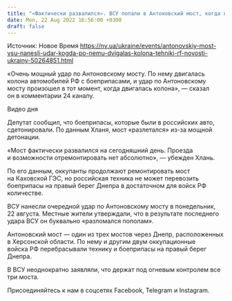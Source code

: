 ```yaml
---
title: "«Фактически развалился». ВСУ попали в Антоновский мост, когда по нему двигалась колонна техники РФ с боеприпасами — Хлань"
date: Mon, 22 Aug 2022 16:56:00 +0300
draft: false
---
```

Источник: Новое Время https://nv.ua/ukraine/events/antonovskiy-most-vsu-nanesli-udar-kogda-po-nemu-dvigalas-kolona-tehniki-rf-novosti-ukrainy-50264851.html


«Очень мощный удар по Антоновскому мосту. По нему двигалась колона автомобилей РФ с боеприпасами, и удар по Антоновскому мосту произошел в тот момент, когда двигалась колона», — сказал он в комментарии 24 каналу.

 Видео дня   

Депутат сообщил, что боеприпасы, которые были в российских авто, сдетонировали. По данным Хланя, мост «разлетался» из-за мощной детонации.

«Мост фактически развалился на сегодняшний день. Проезда и возможности отремонтировать нет абсолютно», — убежден Хлань.

По его данным, оккупанты продолжают ремонтировать мост на Каховской ГЭС, но российская техника не может перевозить боеприпасы на правый берег Днепра в достаточном для войск РФ количестве. 

ВСУ нанесли очередной удар по Антоновскому мосту в понедельник, 22 августа. Местные жители утверждали, что в результате последнего удара ВСУ он буквально «разломался пополам».

Антоновский мост — один из трех мостов через Днепр, расположенных в Херсонской области. По нему и другим двум оккупационные войска РФ перебрасывали технику и боеприпасы на правый берег Днепра.

В ВСУ неоднократно заявляли, что держат под огневым контролем все три моста.

Присоединяйтесь к нам в соцсетях Facebook, Telegram и Instagram.
